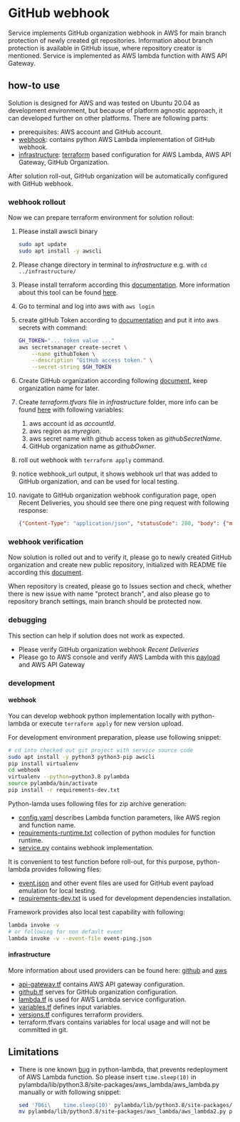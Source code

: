 # GitHub webhook

Service implements GitHub organization webhook in AWS for main branch protection of newly created git repositories. Information about branch protection is available in GitHub issue, where repository creator is mentioned. Service is implemented as AWS lambda function with AWS API Gateway.

## how-to use

Solution is designed for AWS and was tested on Ubuntu 20.04 as development environment, but because of platform agnostic approach, it can developed further on other platforms. There are following parts:

* prerequisites: AWS account and GitHub account.
* [webhook](./webhook): contains python AWS Lambda implementation of GitHub webhook.
* [infrastructure](./infrastructure): [terraform](https://www.terraform.io/) based configuration for AWS Lambda, AWS API Gateway, GitHub Organization.

After solution roll-out, GitHub organization will be automatically configured with GitHub webhook.

### webhook rollout

Now we can prepare terraform environment for solution rollout:

1. Please install awscli binary

   ~~~bash
   sudo apt update
   sudo apt install -y awscli
   ~~~

2. Please change directory in terminal to *infrastructure* e.g. with `cd ../infrastructure/`
3. Please install terraform according this [documentation](https://learn.hashicorp.com/tutorials/terraform/install-cli). More information about this tool can be found [here](https://www.terraform.io/intro).
4. Go to terminal and log into aws with `aws login`
5. create gitHub Token according to [documentation](https://docs.github.com/en/authentication/keeping-your-account-and-data-secure/creating-a-personal-access-token) and put it into aws secrets with command:

    ~~~bash
    GH_TOKEN="... token value ..."
    aws secretsmanager create-secret \
        --name githubToken \
        --description "GitHub access token." \
        --secret-string $GH_TOKEN
    ~~~

6. Create GitHub organization according following [document](https://docs.github.com/en/organizations/collaborating-with-groups-in-organizations/creating-a-new-organization-from-scratch), keep organization name for later.
7. Create *terraform.tfvars* file in *infrastructure* folder, more info can be found [here](https://www.terraform.io/language/values/variables#variable-definitions-tfvars-files) with following variables:
    1. aws account id as *accountId*.
    2. aws region as *myregion*.
    3. aws secret name with github access token as *githubSecretName*.
    4. GitHub organization name as *githubOwner*.
8. roll out webhook with `terraform apply` command.
9. notice webhook_url output, it shows webhook url that was added to GitHub organization, and can be used for local testing.
10. navigate to GitHub organization webhook configuration page, open Recent Deliveries, you should see there one ping request with following response:

    ~~~json
    {"Content-Type": "application/json", "statusCode": 200, "body": {"message": "pong"}}
    ~~~

### webhook verification

Now solution is rolled out and to verify it, please go to newly created GitHub organization and create new public repository, initialized with README file according this [document](https://docs.github.com/en/get-started/quickstart/create-a-repo).

When repository is created, please go to Issues section and check, whether there is new issue with name "protect branch", and also please go to repository branch settings, main branch should be protected now.

### debugging

This section can help if solution does not work as expected.

* Please verify GitHub organization webhook *Recent Deliveries*
* Please go to AWS console and verify AWS Lambda with this [payload](./webhook/event.json) and AWS API Gateway
<!-- * Contact support :) -->

### development

#### webhook

You can develop webhook python implementation locally with python-lambda or execute `terraform apply` for new version upload.

For development environment preparation, please use following snippet:

~~~bash
# cd into checked out git project with service source code
sudo apt install -y python3 python3-pip awscli
pip install virtualenv
cd webhook
virtualenv --python=python3.8 pylambda
source pylambda/bin/activate
pip install -r requirements-dev.txt
~~~

Python-lamda uses following files for zip archive generation:

* [config.yaml](./webhook/config.yaml) describes Lambda function parameters, like AWS region and function name.
* [requirements-runtime.txt](./webhook/requirements-runtime.txt) collection of python modules for function runtime.
* [service.py](./webhook/service.py) contains webhook implementation.

It is convenient to test function before roll-out, for this purpose, python-lambda provides following files:

* [event.json](./webhook/event.json) and other event files are used for GitHub event payload emulation for local testing.
* [requirements-dev.txt](./webhook/requirements-dev.txt) is used for development dependencies installation.

Framework provides also local test capability with following:

~~~bash
lambda invoke -v
# or following for non default event
lambda invoke -v --event-file event-ping.json
~~~

#### infrastructure

More information about used providers can be found here: [github](https://registry.terraform.io/providers/integrations/github/latest/docs) and [aws](https://registry.terraform.io/providers/hashicorp/aws/latest/docs)

* [api-gateway.tf](./infrastructure/api-gateway.tf) contains AWS API gateway configuration.
* [github.tf](./infrastructure/github.tf) serves for GitHub organization configuration.
* [lambda.tf](./infrastructure/lambda.tf) is used for AWS Lambda service configuration.
* [variables.tf](./infrastructure/variables.tf) defines input variables.
* [versions.tf](./infrastructure/versions.tf) configures terraform providers.
* terraform.tfvars contains variables for local usage and will not be committed in git.

## Limitations

* There is one known [bug](https://github.com/nficano/python-lambda/issues/711) in python-lambda, that prevents redeployment of AWS Lambda function. So please insert `time.sleep(10)` in pylambda/lib/python3.8/site-packages/aws_lambda/aws_lambda.py manually or with following snippet:

    ~~~bash
    sed '706i\    time.sleep(10)' pylambda/lib/python3.8/site-packages/aws_lambda/aws_lambda.py > pylambda/lib/python3.8/site-packages/aws_lambda/aws_lambda2.py
    mv pylambda/lib/python3.8/site-packages/aws_lambda/aws_lambda2.py pylambda/lib/python3.8/site-packages/aws_lambda/aws_lambda.py
    ~~~
